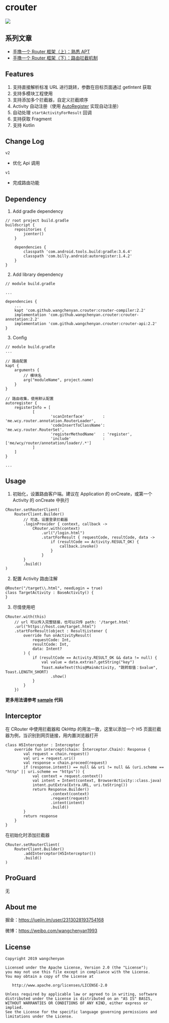 # crouter

[![](https://jitpack.io/v/wangchenyan/crouter.svg)](https://jitpack.io/#wangchenyan/crouter)

## 系列文章

- [手撸一个 Router 框架（上）：熟悉 APT](https://juejin.im/post/6844903923606618126)
- [手撸一个 Router 框架（下）：路由拦截机制](https://juejin.im/post/6844904193866596365)

## Features

1. 支持直接解析标准 URL 进行跳转，参数在目标页面通过 getIntent 获取
2. 支持多模块工程使用
3. 支持添加多个拦截器，自定义拦截顺序
4. Activity 自动注册（使用 [AutoRegister](https://github.com/luckybilly/AutoRegister) 实现自动注册）
5. 自动处理 `startActivityForResult` 回调
6. 支持获取 Fragment
7. 支持 Kotlin

## Change Log

`v2`
- 优化 Api 调用

`v1`
- 完成路由功能

## Dependency

1. Add gradle dependency

```
// root project build.gradle
buildscript {
    repositories {
        jcenter()
    }

    dependencies {
        classpath 'com.android.tools.build:gradle:3.6.4'
        classpath 'com.billy.android:autoregister:1.4.2'
    }
}
```

2. Add library dependency

```
// module build.gradle

...

dependencies {
    ...
    kapt 'com.github.wangchenyan.crouter:crouter-compiler:2.2'
    implementation 'com.github.wangchenyan.crouter:crouter-annotation:2.2'
    implementation 'com.github.wangchenyan.crouter:crouter-api:2.2'
}
```

3. Config

```
// module build.gradle
...

// 路由配置
kapt {
    arguments {
        // 模块名
        arg("moduleName", project.name)
    }
}

// 路由收集，使用默认配置
autoregister {
    registerInfo = [
            [
                    'scanInterface'        : 'me.wcy.router.annotation.RouterLoader',
                    'codeInsertToClassName': 'me.wcy.router.RouterSet',
                    'registerMethodName'   : 'register',
                    'include'              : ['me/wcy/router/annotation/loader/.*']
            ]
    ]
}

...
```

## Usage

1. 初始化，设置路由客户端。建议在 Application 的 onCreate，或第一个 Activity 的 onCreate 中执行

```
CRouter.setRouterClient(
    RouterClient.Builder()
        // 可选，设置登录拦截器
        .loginProvider { context, callback ->
            CRouter.with(context)
                .url("/login.html")
                .startForResult { requestCode, resultCode, data ->
                    if (resultCode == Activity.RESULT_OK) {
                        callback.invoke()
                    }
                }
        }
        .build()
)
```

2. 配置 Activity 路由注解

```
@Router("/target\\.html", needLogin = true)
class TargetActivity : BaseActivity() {
}
```

3. 尽情使用吧

```
CRouter.with(this)
    // url 可以传入完整链接，也可以只传 path: '/target.html'
    .url("https://host.com/target.html")
    .startForResult(object : ResultListener {
        override fun onActivityResult(
            requestCode: Int,
            resultCode: Int,
            data: Intent?
        ) {
            if (resultCode == Activity.RESULT_OK && data != null) {
                val value = data.extras?.getString("key")
                Toast.makeText(this@MainActivity, "跳转取值：$value", Toast.LENGTH_SHORT)
                    .show()
            }
        }
    })
```

**更多用法请参考 [sample](https://github.com/wangchenyan/crouter/tree/master/sample) 代码**

## Interceptor

在 CRouter 中使用拦截器和 OkHttp 的用法一致，这里以添加一个 H5 页面拦截器为例，当识别到网页链接，用内置浏览器打开

```
class H5Interceptor : Interceptor {
    override fun intercept(chain: Interceptor.Chain): Response {
        val request = chain.request()
        val uri = request.uri()
        val response = chain.proceed(request)
        if (response.intent() == null && uri != null && (uri.scheme == "http" || uri.scheme == "https")) {
            val context = request.context()
            val intent = Intent(context, BrowserActivity::class.java)
            intent.putExtra(Extra.URL, uri.toString())
            return Response.Builder()
                    .context(context)
                    .request(request)
                    .intent(intent)
                    .build()
        }
        return response
    }
}
```

在初始化时添加拦截器

```
CRouter.setRouterClient(
    RouterClient.Builder()
        .addInterceptor(H5Interceptor())
        .build()
)
```

## ProGuard

无

## About me

掘金：https://juejin.im/user/2313028193754168

微博：https://weibo.com/wangchenyan1993

## License

    Copyright 2019 wangchenyan

    Licensed under the Apache License, Version 2.0 (the "License");
    you may not use this file except in compliance with the License.
    You may obtain a copy of the License at

       http://www.apache.org/licenses/LICENSE-2.0

    Unless required by applicable law or agreed to in writing, software
    distributed under the License is distributed on an "AS IS" BASIS,
    WITHOUT WARRANTIES OR CONDITIONS OF ANY KIND, either express or implied.
    See the License for the specific language governing permissions and
    limitations under the License.
